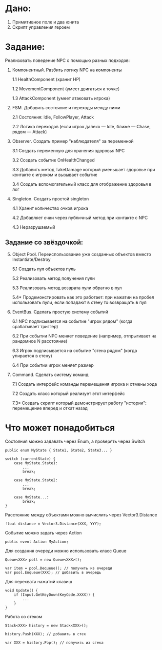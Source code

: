 # Дано:

1. Примитивное поле и два юнита
2. Скрипт управления героем

# Задание:

Реализовать поведение NPC с помощью разных подходов:

1. Компонентный. Разбить логику NPC на компоненты
    
    1.1 HealthComponent (хранит HP)

    1.2 MovementComponent (умеет двигаться к точке)

    1.3 AttackComponent (умеет атаковать игрока)


2. FSM. Добавить состояние и переходы между ними

    2.1 Состояния: Idle, FollowPlayer, Attack

    2.2 Логика переходов (если игрок далеко — Idle, ближе — Chase, рядом — Attack)


3. Observer. Создать пример "наблюдателя" за переменной

    3.1 Создать переменную для хранения здоровья NPC 

    3.2 Создать событие OnHealthChanged

    3.3 Добавить метод TakeDamage который уменьшает здоровье при контакте с игроком и вызывает событие

    3.4 Создать вспомогательный класс для отображение здоровья в лог


4. Singleton. Создать простой singleton

    4.1 Хранит количество очков игрока

    4.2 Добавляет очки через публичный метод при контакте с NPC

    4.3 Неразрушаемый


## Задание со звёздочкой:

5. Object Pool. Переиспользование уже созданных объектов вместо Instantiate/Destroy

    5.1 Создать пул объектов пуль

    5.2 Реализовать метод получения пули

    5.3 Реализовать метод возврата пули обратно в пул

    5.4* Продемонстировать как это работает: при нажатии на пробел использовать пули, если попадают в стену то возвращать в пул


6. EventBus. Сделать простую систему событий

    6.1 NPC подписывается на событие "игрок рядом" (когда срабатывает триггер)

    6.2 При событии NPC меняет поведение (например, отпрыгивает на рандомное N расстояние)

    6.3 Игрок подписывается на событие "стена рядом" (когда упирается в стену)

    6.4 При событии игрок меняет размер


7. Command. Сделать систему команд

    7.1 Создать интерфейс команды перемещения игрока и отмены хода

    7.2 Создать класс который реализует этот интерфейс

    7.3* Создать скрипт который демонстрирует работу "истории": перемещение вперед и откат назад


# Что может понадобиться

Состояния можно задавать через Enum, а проверять через Switch
```
public enum MyState { State1, State2, State3... }

switch (currentState) {
    case MyState.State1:
        ...
        break;

    case MyState.State2:
        ...
        break;

    case MyState...:
        break;
}
```

Расстояние между объектами можно вычислить через Vector3.Distance
```
float distance = Vector3.Distance(XXX, YYY);
```

Событие можно задать через Action
```
public event Action MyAction;
```

Для создания очереди можно использовать класс Queue
```
Queue<XXX> poll = new Queue<XXX>();

var item = pool.Dequeue(); // получить из очереди
var pool.Enqueue(XXX); // добавить в очередь
```

Для перехвата нажатий клавиш
```
void Update() {
    if (Input.GetKeyDown(KeyCode.XXXX)) {
        ...
    }
}
```

Работа со стеком
```
Stack<XXX> history = new Stack<XXX>();

history.Push(XXX); // добавить в стек

var XXX = history.Pop(); // получить из стека
```
